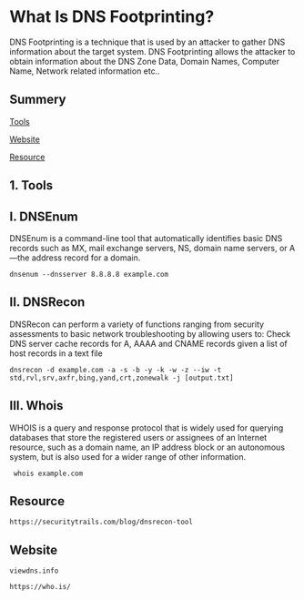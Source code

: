 # What Is DNS Footprinting?

DNS Footprinting is a technique that is used by an attacker to gather DNS information about the target system. DNS Footprinting allows the attacker to obtain information about the DNS Zone Data, Domain Names, Computer Name, Network related information etc..

## Summery

[Tools](#Tools)

[Website](#website)

[Resource](#Resource)



## 1. Tools

## I. DNSEnum

DNSEnum is a command-line tool that automatically identifies basic DNS records such as MX, mail exchange servers, NS, domain name servers, or A—the address record for a domain.

    dnsenum --dnsserver 8.8.8.8 example.com

## II. DNSRecon

DNSRecon can perform a variety of functions ranging from security assessments to basic network troubleshooting by allowing users to: Check DNS server cache records for A, AAAA and CNAME records given a list of host records in a text file

    dnsrecon -d example.com -a -s -b -y -k -w -z --iw -t std,rvl,srv,axfr,bing,yand,crt,zonewalk -j [output.txt]
    
## III. Whois 

WHOIS is a query and response protocol that is widely used for querying databases that store the registered users or assignees of an Internet resource, such as a domain name, an IP address block or an autonomous system, but is also used for a wider range of other information.

     whois example.com


## Resource 

    https://securitytrails.com/blog/dnsrecon-tool


## Website 

    viewdns.info
    
    https://who.is/

